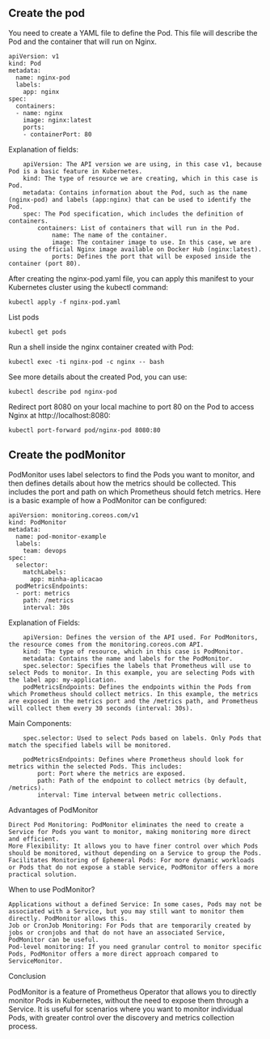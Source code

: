 ## Create the pod
You need to create a YAML file to define the Pod. This file will describe the Pod and the container that will run on Nginx.
```
apiVersion: v1
kind: Pod
metadata:
  name: nginx-pod
  labels:
    app: nginx
spec:
  containers:
  - name: nginx
    image: nginx:latest
    ports:
    - containerPort: 80
```

Explanation of fields:
```
    apiVersion: The API version we are using, in this case v1, because Pod is a basic feature in Kubernetes.
    kind: The type of resource we are creating, which in this case is Pod.
    metadata: Contains information about the Pod, such as the name (nginx-pod) and labels (app:nginx) that can be used to identify the Pod.
    spec: The Pod specification, which includes the definition of containers.
        containers: List of containers that will run in the Pod.
            name: The name of the container.
            image: The container image to use. In this case, we are using the official Nginx image available on Docker Hub (nginx:latest).
            ports: Defines the port that will be exposed inside the container (port 80).
```

After creating the nginx-pod.yaml file, you can apply this manifest to your Kubernetes cluster using the kubectl command:
```
kubectl apply -f nginx-pod.yaml
```

List pods
```
kubectl get pods
```

Run a shell inside the nginx container created with Pod:
```
kubectl exec -ti nginx-pod -c nginx -- bash
```

See more details about the created Pod, you can use:
```
kubectl describe pod nginx-pod
```

Redirect port 8080 on your local machine to port 80 on the Pod to access Nginx at http://localhost:8080: 
```
kubectl port-forward pod/nginx-pod 8080:80
```

## Create the podMonitor
PodMonitor uses label selectors to find the Pods you want to monitor, and then defines details about how the metrics should be collected. This includes the port and path on which Prometheus should fetch metrics. Here is a basic example of how a PodMonitor can be configured:

```
apiVersion: monitoring.coreos.com/v1
kind: PodMonitor
metadata:
  name: pod-monitor-example
  labels:
    team: devops
spec:
  selector:
    matchLabels:
      app: minha-aplicacao
  podMetricsEndpoints:
  - port: metrics
    path: /metrics
    interval: 30s
```

Explanation of Fields:
```
    apiVersion: Defines the version of the API used. For PodMonitors, the resource comes from the monitoring.coreos.com API.
    kind: The type of resource, which in this case is PodMonitor.
    metadata: Contains the name and labels for the PodMonitor.
    spec.selector: Specifies the labels that Prometheus will use to select Pods to monitor. In this example, you are selecting Pods with the label app: my-application.
    podMetricsEndpoints: Defines the endpoints within the Pods from which Prometheus should collect metrics. In this example, the metrics are exposed in the metrics port and the /metrics path, and Prometheus will collect them every 30 seconds (interval: 30s).
```
Main Components:
```
    spec.selector: Used to select Pods based on labels. Only Pods that match the specified labels will be monitored.

    podMetricsEndpoints: Defines where Prometheus should look for metrics within the selected Pods. This includes:
        port: Port where the metrics are exposed.
        path: Path of the endpoint to collect metrics (by default, /metrics).
        interval: Time interval between metric collections.
```
Advantages of PodMonitor

    Direct Pod Monitoring: PodMonitor eliminates the need to create a Service for Pods you want to monitor, making monitoring more direct and efficient.
    More Flexibility: It allows you to have finer control over which Pods should be monitored, without depending on a Service to group the Pods.
    Facilitates Monitoring of Ephemeral Pods: For more dynamic workloads or Pods that do not expose a stable service, PodMonitor offers a more practical solution.

When to use PodMonitor?

    Applications without a defined Service: In some cases, Pods may not be associated with a Service, but you may still want to monitor them directly. PodMonitor allows this.
    Job or CronJob Monitoring: For Pods that are temporarily created by jobs or cronjobs and that do not have an associated Service, PodMonitor can be useful.
    Pod-level monitoring: If you need granular control to monitor specific Pods, PodMonitor offers a more direct approach compared to ServiceMonitor.

Conclusion

PodMonitor is a feature of Prometheus Operator that allows you to directly monitor Pods in Kubernetes, without the need to expose them through a Service. It is useful for scenarios where you want to monitor individual Pods, with greater control over the discovery and metrics collection process.
